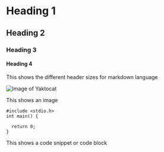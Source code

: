 # Heading 1
## Heading 2
### Heading 3
#### Heading 4

This shows the different header sizes for markdown language

![Image of Yaktocat](https://octodex.github.com/images/yaktocat.png)

This shows an image

```
#include <stdio.h>
int main() {

  return 0;
}
```

This shows a code snippet or code block
